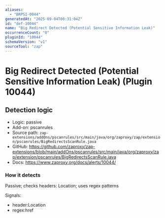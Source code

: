 ```yaml
---
aliases:
  - "BRPSI-0044"
generatedAt: "2025-09-04T00:31:04Z"
id: "def-10044"
name: "Big Redirect Detected (Potential Sensitive Information Leak)"
occurrenceCount: "0"
pluginId: "10044"
schemaVersion: "v1"
sourceTool: "zap"
---
```


# Big Redirect Detected (Potential Sensitive Information Leak) (Plugin 10044)

## Detection logic

- Logic: passive
- Add-on: pscanrules
- Source path: `zap-extensions/addOns/pscanrules/src/main/java/org/zaproxy/zap/extension/pscanrules/BigRedirectsScanRule.java`
- GitHub: https://github.com/zaproxy/zap-extensions/blob/main/addOns/pscanrules/src/main/java/org/zaproxy/zap/extension/pscanrules/BigRedirectsScanRule.java
- Docs: https://www.zaproxy.org/docs/alerts/10044/

### How it detects

Passive; checks headers: Location; uses regex patterns

Signals:
- header:Location
- regex:href

